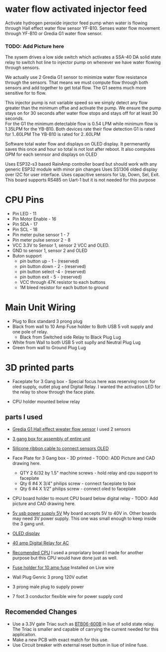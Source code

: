 # water flow activated injector feed

Activate hydrogen peroxide injector feed pump when water is flowing through Hall effect water flow sensor YF-B10.  Senses water flow movement through YF-B10 or Gredia G1 water flow sensor.  
### TODO: Add Picture here

The sysem drives a low side switch which activates a SSA-40 DA solid state relay to switch hot line to injector pump on whenever we have water flowing through 
sensors. 

We actually use 2 Gredia G1 sensor to minimize water flow 
resistance through the sensors. That means we must compute flow through 
both sensors and add together to get total flow.   The G1 seems much more sensitive for to flow. 

This injector pump is not variable speed so we simply detect any flow greater than the minimum offse and activate the pump.  We ensure the pump stays on for 30 seconds after water flow stops and stays off for at least 30 seconds.  
    For the G1 the minimum detectable flow is 0.54 LPM while minimum 
    flow is 1.35LPM for the YB-B10. Both devices rate their flow detection
    G1 is rated for 1..60LPM   The YB-B10 is rated for 2..60LPM

Software total water flow and displays on OLED display.  It permenantly saves this once and hour so total is not lost after reboot.    It also computes GPM for each sennsor and displays on OLED


Uses ESP32-s3 based RainAmp controller board but should work with any generic ESP32 module with minor pin changes Uses SS1306 olded display over I2C for user interface.  Uses capacitive sensors for Up, Down, Sel, Exit.  This board
supports RS485 on Uart-1 but it is not needed for this purpose 

# CPU Pins
* Pin LED - 11
* Pin Motor Enable - 16
* Pin SDA - 17
* Pin SCL - 18
* Pin meter pulse sensor 1 - 7
* Pin meter pulse sensor 2 - 8 
* VCC 3.3V to Sensor 1, sensor 2 VCC and OLED.
* GND to sensor 1, sensor 2 and OLED
* Buton support 
    * pin button up - 1  - (reserved) 
    * pin button down - 2 - (reserved) 
    * pin button select -4  - (reserved) 
    * pin button exit  - 5 - (reserved) 
    * VCC through 47K resistor to each  buttons
    * 1M bleed resistor for each button to ground 


# Main Unit Wiring
* Plug to Box standard 3 prong plug
* Black from wall to 10 Amp Fuse holder to Both USB 5 volt supply and one pole of relay.
  * Black from Switched side Relay to Black Plug Lug
* White from Wall to both USB 5 volt suplly and Neutral Plug Lug
* Green from wall to Ground Plug Lug

# 3D printed parts
* Faceplate for 3 Gang box - Special focus here was reserving room for 
  oled supply,  outlet plug and Digital Relay.  I wanted the activation 
  LED for the relay to show through the face plate.  

* CPU holder mounted below relay


## parts I used
* [Gredia G1 Hall effect wwater flow sensor](https://www.amazon.com/GREDIA-Sensor-Food-Grade-Flowmeter-Counter/dp/B07RF5D156/)  I used 2 sensors
* [3 gang box for assembly of entire unit](https://www.amazon.com/Madison-Electric-Products-MSB3G-Adjustable/dp/B00H8NUVQA)
* [Silicone ribbon cable to connect sensors OLED](https://www.amazon.com/MECCANIXITY-Ribbon-Silicone-Stranded-Tinned/dp/B0CBB3C91V)

* Face Plate for 3 Gang box -  3D printed - TODO: ADD Picture and 
  CAD drawing here.
    * QTY 2  6/32 by 1.5" machine screws - hold relay and cpu support to faceplate
    * Qty 6  #4 X 3/4" philips screw - connect faceplate to box
    * Qty 6   #4 X 1/2" philips screw - connect oled to faceplate

* CPU board holder to mount CPU board below digital relay - TODO: Add picture 
  and CAD drawing here.

* [5v usb power supply 5V](https://www.amazon.com/Adapter-UorMe-Charger-Charging-Compatible/dp/B08LGRN2NR)  My board 
  accepts 5V to 40V in.  Other boards may need 3V power supply. This one was 
  small enough to keep inside the 3 gang unit.
* [OLED display](https://www.aliexpress.us/item/2251832498844654.html)
* [40 amp Digital Relay for AC](https://www.aliexpress.us/item/3256804475347699)
* [Recomended CPU](https://www.aliexpress.us/item/3256805991471052.html) I used a propriatary board I made for another purpose but this CPU would have done just as well.
* [Fuse holder for 10 amp fuse](https://www.amazon.com/KOLACEN-Automotive-Inline-5x20mm-Holder/dp/B071G1L98V) Installed on Live wire 
* Wall Plug Genric 3 prong 120V outlet
* 3 prong male plug to supply power
* 7 foot 3 conductor flexible wire for power supply cord


## Recomended Changes 
* Use a 3.3V gate Triac such as [BTB06-600B](https://www.aliexpress.us/item/3256806576807703.html) in liue of solid state relay.  The Triac is smaller and capable of carrying the current needed for this applicaiton.
* Make a new PCB with exact match for this use.
* Use Circuit breaker with external reset button in liue of inline fuse.
